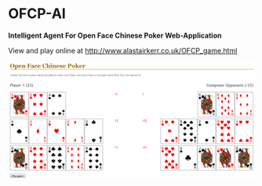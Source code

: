 # OFCP-AI
<b>Intelligent Agent For Open Face Chinese Poker Web-Application</b>

View and play online at http://www.alastairkerr.co.uk/OFCP_game.html

![screenshot of game](https://raw.githubusercontent.com/AKerr94/OFCP-AI/master/scoring%20example%201.png?token=AFcFgYonfluX-elrAugIYLpWz2MdJsOPks5VLB7pwA%3D%3D)
